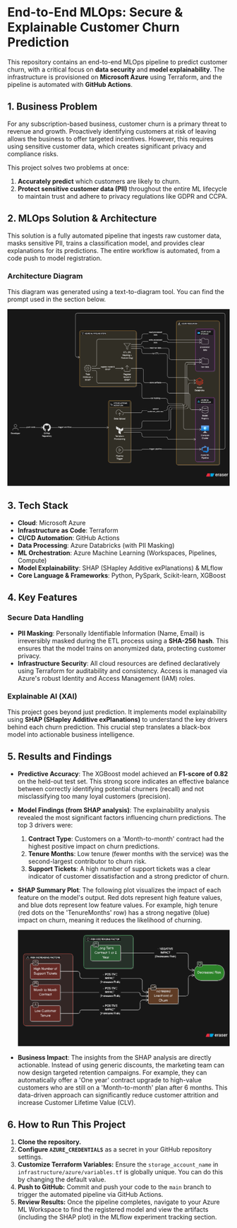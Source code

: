 # End-to-End MLOps: Secure & Explainable Customer Churn Prediction

This repository contains an end-to-end MLOps pipeline to predict customer churn, with a critical focus on **data security** and **model explainability**. The infrastructure is provisioned on **Microsoft Azure** using Terraform, and the pipeline is automated with **GitHub Actions**.

## 1. Business Problem

For any subscription-based business, customer churn is a primary threat to revenue and growth. Proactively identifying customers at risk of leaving allows the business to offer targeted incentives. However, this requires using sensitive customer data, which creates significant privacy and compliance risks.

This project solves two problems at once:
1.  **Accurately predict** which customers are likely to churn.
2.  **Protect sensitive customer data (PII)** throughout the entire ML lifecycle to maintain trust and adhere to privacy regulations like GDPR and CCPA.

## 2. MLOps Solution & Architecture

This solution is a fully automated pipeline that ingests raw customer data, masks sensitive PII, trains a classification model, and provides clear explanations for its predictions. The entire workflow is automated, from a code push to model registration.

### Architecture Diagram

This diagram was generated using a text-to-diagram tool. You can find the prompt used in the section below.

![Architecture Diagram](https://github.com/MukeshPyatla/MLOPS-Secure-Churn/blob/main/src/data/diagram-export-6-21-2025-4_02_16-PM.png)

## 3. Tech Stack
- **Cloud**: Microsoft Azure
- **Infrastructure as Code**: Terraform
- **CI/CD Automation**: GitHub Actions
- **Data Processing**: Azure Databricks (with PII Masking)
- **ML Orchestration**: Azure Machine Learning (Workspaces, Pipelines, Compute)
- **Model Explainability**: SHAP (SHapley Additive exPlanations) & MLflow
- **Core Language & Frameworks**: Python, PySpark, Scikit-learn, XGBoost

## 4. Key Features

### Secure Data Handling
- **PII Masking**: Personally Identifiable Information (Name, Email) is irreversibly masked during the ETL process using a **SHA-256 hash**. This ensures that the model trains on anonymized data, protecting customer privacy.
- **Infrastructure Security**: All cloud resources are defined declaratively using Terraform for auditability and consistency. Access is managed via Azure's robust Identity and Access Management (IAM) roles.

### Explainable AI (XAI)
This project goes beyond just prediction. It implements model explainability using **SHAP (SHapley Additive exPlanations)** to understand the key drivers behind each churn prediction. This crucial step translates a black-box model into actionable business intelligence.

## 5. Results and Findings

* **Predictive Accuracy**: The XGBoost model achieved an **F1-score of 0.82** on the held-out test set. This strong score indicates an effective balance between correctly identifying potential churners (recall) and not misclassifying too many loyal customers (precision).

* **Model Findings (from SHAP analysis)**: The explainability analysis revealed the most significant factors influencing churn predictions. The top 3 drivers were:
    1.  **Contract Type**: Customers on a 'Month-to-month' contract had the highest positive impact on churn predictions.
    2.  **Tenure Months**: Low tenure (fewer months with the service) was the second-largest contributor to churn risk.
    3.  **Support Tickets**: A high number of support tickets was a clear indicator of customer dissatisfaction and a strong predictor of churn.

* **SHAP Summary Plot**: The following plot visualizes the impact of each feature on the model's output. Red dots represent high feature values, and blue dots represent low feature values. For example, high tenure (red dots on the 'TenureMonths' row) has a strong negative (blue) impact on churn, meaning it reduces the likelihood of churning.

    ![SHAP Summary Plot](https://github.com/MukeshPyatla/MLOPS-Secure-Churn/blob/main/src/data/diagram-export-6-21-2025-4_06_17-PM.png)

* **Business Impact**: The insights from the SHAP analysis are directly actionable. Instead of using generic discounts, the marketing team can now design targeted retention campaigns. For example, they can automatically offer a 'One year' contract upgrade to high-value customers who are still on a 'Month-to-month' plan after 6 months. This data-driven approach can significantly reduce customer attrition and increase Customer Lifetime Value (CLV).

## 6. How to Run This Project
1.  **Clone the repository.**
2.  **Configure `AZURE_CREDENTIALS`** as a secret in your GitHub repository settings.
3.  **Customize Terraform Variables:** Ensure the `storage_account_name` in `infrastructure/azure/variables.tf` is globally unique. You can do this by changing the default value.
4.  **Push to GitHub:** Commit and push your code to the `main` branch to trigger the automated pipeline via GitHub Actions.
5.  **Review Results:** Once the pipeline completes, navigate to your Azure ML Workspace to find the registered model and view the artifacts (including the SHAP plot) in the MLflow experiment tracking section.
